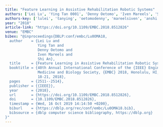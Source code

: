 ```yaml
---
title: "Feature Learning in Assistive Rehabilitation Robotic Systems"
authors: ['Lei Lu', 'Ying Tan 0001', 'Denny Oetomo', 'Iven Mareels', 'Shi An']
authors-key: ['lulei', 'tanying', 'oetomodenny', 'mareelsiven', 'anshi']
year: "2018"
article-link: "https://doi.org/10.1109/EMBC.2018.8512826"
venue: "EMBC"
bibex: "@inproceedings{DBLP:conf/embc/Lu0OMA18,
  author    = {Lei Lu and
               Ying Tan and
               Denny Oetomo and
               Iven Mareels and
               Shi An},
  title     = {Feature Learning in Assistive Rehabilitation Robotic Systems},
  booktitle = {40th Annual International Conference of the {IEEE} Engineering in
               Medicine and Biology Society, {EMBC} 2018, Honolulu, HI, USA, July
               18-21, 2018},
  pages     = {2511--2514},
  publisher = {{IEEE}},
  year      = {2018},
  url       = {https://doi.org/10.1109/EMBC.2018.8512826},
  doi       = {10.1109/EMBC.2018.8512826},
  timestamp = {Wed, 16 Oct 2019 14:14:50 +0200},
  biburl    = {https://dblp.org/rec/conf/embc/Lu0OMA18.bib},
  bibsource = {dblp computer science bibliography, https://dblp.org}
}"
---
```

